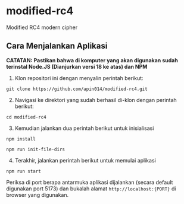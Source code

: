 # modified-rc4
Modified RC4 modern cipher

## Cara Menjalankan Aplikasi
**CATATAN: Pastikan bahwa di komputer yang akan digunakan sudah terinstal Node.JS (Dianjurkan versi 18 ke atas) dan NPM**

1. Klon repositori ini dengan menyalin perintah berikut:
```
git clone https://github.com/apin014/modified-rc4.git
```
2. Navigasi ke direktori yang sudah berhasil di-klon dengan perintah berikut:
```
cd modified-rc4
```
3. Kemudian jalankan dua perintah berikut untuk inisialisasi
```
npm install
```
```
npm run init-file-dirs
```
4. Terakhir, jalankan perintah berikut untuk memulai aplikasi
```
npm run start
```

Periksa di port berapa antarmuka aplikasi dijalankan (secara default digunakan port 5173) dan bukalah alamat `http://localhost:{PORT}` di browser yang digunakan.
